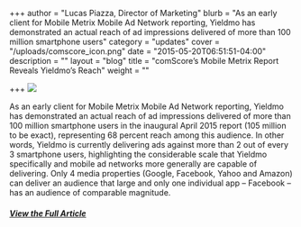 +++
author = "Lucas Piazza, Director of Marketing"
blurb = "As an early client for Mobile Metrix Mobile Ad Network reporting, Yieldmo has demonstrated an actual reach of ad impressions delivered of more than 100 million smartphone users"
category = "updates"
cover = "/uploads/comscore_icon.png"
date = "2015-05-20T06:51:51-04:00"
description = ""
layout = "blog"
title = "comScore’s Mobile Metrix Report Reveals Yieldmo’s Reach"
weight = ""

+++
![](/uploads/comscore_icon.png)

As an early client for Mobile Metrix Mobile Ad Network reporting, Yieldmo has demonstrated an actual reach of ad impressions delivered of more than 100 million smartphone users in the inaugural April 2015 report (105 million to be exact), representing 68 percent reach among this audience. In other words, Yieldmo is currently delivering ads against more than 2 out of every 3 smartphone users, highlighting the considerable scale that Yieldmo specifically and mobile ad networks more generally are capable of delivering. Only 4 media properties (Google, Facebook, Yahoo and Amazon) can deliver an audience that large and only one individual app – Facebook – has an audience of comparable magnitude.

##### [View the Full Article](http://www.comscore.com/Insights/Blog/Mobile-Metrix-Now-Features-Reporting-of-Mobile-Ad-Network-Reach)